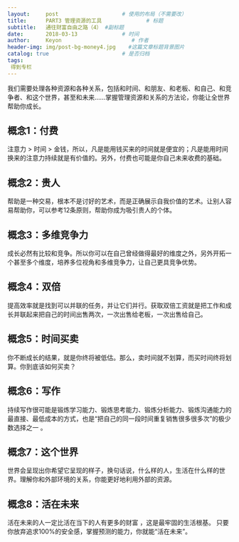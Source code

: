 ```yaml
---
layout:     post                    # 使用的布局（不需要改）
title:      PART3 管理资源的工具              # 标题 
subtitle:   通往财富自由之路（4） #副标题
date:       2018-03-13              # 时间
author:     Keyon                      # 作者
header-img: img/post-bg-money4.jpg    #这篇文章标题背景图片
catalog: true                       # 是否归档
tags:
 得到专栏
---
```


我们需要处理各种资源和各种关系，包括和时间、和朋友、和老板、和自己、和竞争者、和这个世界，甚至和未来……掌握管理资源和关系的方法论，你能让全世界帮助你成长。

## 概念1：付费
注意力 > 时间 > 金钱，所以，凡是能用钱买来的时间就是便宜的；凡是能用时间换来的注意力持续就是有价值的。另外，付费也可能是你自己未来收费的基础。

## 概念2：贵人
帮助是一种交易，根本不是讨好的艺术，而是正确展示自我价值的艺术。让别人容易帮助你，可以参考12条原则，帮助你成为吸引贵人的个体。

## 概念3：多维竞争力
成长必然有比较和竞争。所以你可以在自己曾经做得最好的维度之外，另外开拓一个甚至多个维度，培养多位视角和多维竞争力，让自己更具竞争优势。

## 概念4：双倍
提高效率就是找到可以并联的任务，并让它们并行。获取双倍工资就是把工作和成长并联起来把自己的时间出售两次，一次出售给老板，一次出售给自己。

## 概念5：时间买卖
你不断成长的结果，就是你终将被低估。那么，卖时间就不划算，而买时间终将划算。你到底该如何买卖？

## 概念6：写作
持续写作很可能是锻炼学习能力、锻炼思考能力、锻炼分析能力、锻炼沟通能力的最直接、最低成本的方式，也是“把自己的同一段时间重复销售很多很多次”的极少数选择之一 。

## 概念7：这个世界
世界会呈现出你希望它呈现的样子，换句话说，什么样的人，生活在什么样的世界。理解你和外部环境的关系，你能更好地利用外部的资源。

## 概念8：活在未来
活在未来的人一定比活在当下的人有更多的财富 ，这是最牢固的生活根基。 只要你放弃追求100%的安全感，掌握预测的能力，你就能“活在未来”。